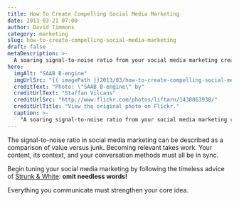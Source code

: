 ```yaml
---
title: How To Create Compelling Social Media Marketing
date: 2013-03-21 07:00
author: David Timmons
category: marketing
slug: how-to-create-compelling-social-media-marketing
draft: false
metaDescription: >-
  A soaring signal-to-noise ratio from your social media marketing creates a relevant brand.
hero:
  imgAlt: "SAAB B-engine"
  imgUrlSrc: "{{ imagePath }}2013/03/how-to-create-compelling-social-media-marketing0.jpg"
  creditText: "Photo: \"SAAB B-engine\" by"
  creditUrlText: "Staffan Vilcans"
  creditUrlSrc: "http://www.flickr.com/photos/liftarn/1438863938/"
  creditUrlTitle: "View the original photo on Flickr."
  caption: >-
    "A soaring signal-to-noise ratio from your social media marketing creates a relevant brand."
---
```


The signal-to-noise ratio in social media marketing can be described as
a comparison of value versus junk. Becoming relevant takes work. Your
content, its context, and your conversation methods must all be in sync.

Begin tuning your social media marketing by following the timeless
advice of [Strunk & White][3]: **omit needless words!**

Everything you communicate must strengthen your core idea.


[3]: http://www.nytimes.com/2009/04/22/books/22elem.html?_r=0 "Click here to read more about Strunk & White and 'The Elements of Style'."

